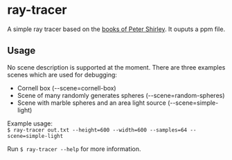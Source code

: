 # ray-tracer
A simple ray tracer based on the [books of Peter Shirley](https://raytracing.github.io/).
It ouputs a ppm file.

## Usage
No scene description is supported at the moment.
There are three examples scenes which are used for debugging:  
  - Cornell box (--scene=cornell-box)  
  - Scene of many randomly generates spheres (--scene=random-spheres)  
  - Scene with marble spheres and an area light source (--scene=simple-light)

Example usage:  
``
$ ray-tracer out.txt --height=600 --width=600 --samples=64 --scene=simple-light
``  
  
Run ``$ ray-tracer --help`` for more information.
